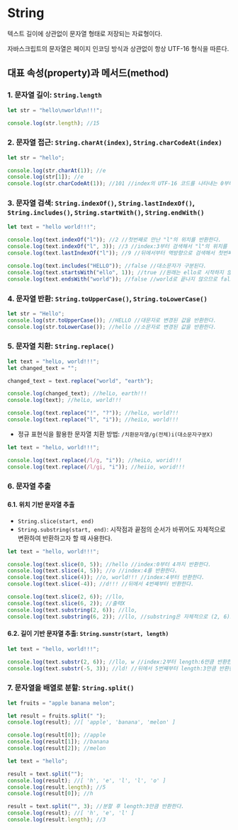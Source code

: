 # String

텍스트 길이에 상관없이 문자열 형태로 저장되는 자료형이다.

자바스크립트의 문자열은 페이지 인코딩 방식과 상관없이 항상 UTF-16 형식을 따른다.

## 대표 속성(property)과 메서드(method)

### 1. 문자열 길이: `String.length`

```javascript
let str = "hello\nworld\n!!!";

console.log(str.length); //15
```

### 2. 문자열 접근: `String.charAt(index)`, `String.charCodeAt(index)`

```javascript
let str = "hello";

console.log(str.charAt(1)); //e
console.log(str[1]); //e
console.log(str.charCodeAt(1)); //101 //index의 UTF-16 코드를 나타내는 0부터 65535 사이의 정수를 반환한다.
```

### 3. 문자열 검색: `String.indexOf()`, `String.lastIndexOf()`, `String.includes()`, `String.startWith()`, `String.endWith()`

```javascript
let text = "hello world!!!";

console.log(text.indexOf("l")); //2 //첫번째로 만난 "l"의 위치를 반환한다.
console.log(text.indexOf("l", 3)); //3 //index:3부터 검색해서 "l"의 위치를 반환한다.
console.log(text.lastIndexOf("l")); //9 //뒤에서부터 역방향으로 검색해서 첫번째로 만난 "l"의 위치를 반환한다.

console.log(text.includes("HELLO")); //false //대소문자가 구분된다.
console.log(text.startsWith("ello", 1)); //true //원래는 ello로 시작하지 않으므로 false를 반환하나, index:1부터 검색해서 true를 반환한다.
console.log(text.endsWith("world")); //false //world로 끝나지 않으므로 false를 반환한다.
```

### 4. 문자열 반환: `String.toUpperCase()`, `String.toLowerCase()`

```javascript
let str = "Hello";
console.log(str.toUpperCase()); //HELLO //대문자로 변경된 값을 반환한다.
console.log(str.toLowerCase()); //hello //소문자로 변경된 값을 반환한다.
```

### 5. 문자열 치환: `String.replace()`

```javascript
let text = "helLo, world!!!";
let changed_text = "";

changed_text = text.replace("world", "earth");

console.log(changed_text); //helLo, earth!!!
console.log(text); //helLo, world!!!

console.log(text.replace("!", "?")); //helLo, world?!!
console.log(text.replace("l", "i")); //heiLo, world!!!
```

- 정규 표현식을 활용한 문자열 치환 방법: `/치환문자열/g(전체)i(대소문자구분X)`

```javascript
let text = "helLo, world!!!";

console.log(text.replace(/l/g, "i")); //heiLo, worid!!!
console.log(text.replace(/l/gi, "i")); //heiio, worid!!!
```

### 6. 문자열 추출

#### 6.1. 위치 기반 문자열 추출

- `String.slice(start, end)`
- `String.substring(start, end)`: 시작점과 끝점의 순서가 바뀌어도 자체적으로 변환하여 반환하고자 할 때 사용한다.

```javascript
let text = "hello, world!!!";

console.log(text.slice(0, 5)); //hello //index:0부터 4까지 반환한다.
console.log(text.slice(4, 5)); //o //index:4를 반환한다.
console.log(text.slice(4)); //o, world!!! //index:4부터 반환한다.
console.log(text.slice(-4)); //d!!! //뒤에서 4번째부터 반환한다.

console.log(text.slice(2, 6)); //llo,
console.log(text.slice(6, 2)); //출력X
console.log(text.substring(2, 6)); //llo,
console.log(text.substring(6, 2)); //llo, //substring은 자체적으로 (2, 6)으로 변환한다.
```

#### 6.2. 길이 기반 문자열 추출: `String.sunstr(start, length)`

```javascript
let text = "hello, world!!!";

console.log(text.substr(2, 6)); //llo, w //index:2부터 length:6만큼 반환한다.
console.log(text.substr(-5, 3)); //ld! //뒤에서 5번째부터 length:3만큼 반환한다.
```

### 7. 문자열을 배열로 분할: `String.split()`

```javascript
let fruits = "apple banana melon";

let result = fruits.split(" ");
console.log(result); //[ 'apple', 'banana', 'melon' ]

console.log(result[0]); //apple
console.log(result[1]); //banana
console.log(result[2]); //melon

let text = "hello";

result = text.split("");
console.log(result); //[ 'h', 'e', 'l', 'l', 'o' ]
console.log(result.length); //5
console.log(result[0]); //h

result = text.split("", 3); //분할 후 length:3만큼 반환한다.
console.log(result); //[ 'h', 'e', 'l' ]
console.log(result.length); //3
```
